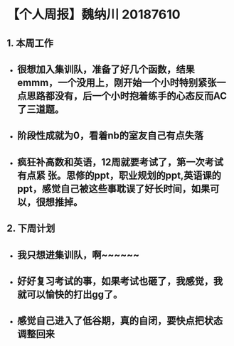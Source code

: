 # 【个人周报】魏纳川 20187610

  ## 1. 本周工作
- 很想加入集训队，准备了好几个函数，结果emmm，一个没用上，刚开始一个小时特别紧张一点思路都没有，后一个小时抱着练手的心态反而AC了三道题。
    - 
 - 阶段性成就为0，看着nb的室友自己有点失落 
   - 
- 疯狂补高数和英语，12周就要考试了，第一次考试有点紧
 张。思修的ppt，职业规划的ppt,英语课的ppt，感觉自己被这些事耽误了好长时间，如果可以，很想推掉。
   - 
 ## 2. 下周计划
  - 我只想进集训队，啊~~~~~~
      -
- 好好复习考试的事，如果考试也砸了，我感觉，我就可以愉快的打出gg了。
     - 
- 感觉自己进入了低谷期，真的自闭，要快点把状态调整回来
     - 
